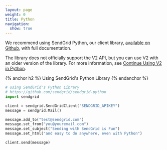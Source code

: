 ```yaml
---
layout: page
weight: 0
title: Python
navigation:
  show: true
---
```


<call-out>

We recommend using SendGrid Python, our client library, <a href="https://github.com/sendgrid/sendgrid-python">available on Github</a>, with full documentation.

</call-out>

<call-out>

The library does not officially support the V2 API, but you can use V2 with an older version of the library. For more information, see [Continue Using V2 in Python](https://github.com/sendgrid/sendgrid-python/blob/master/TROUBLESHOOTING.md#v2).

</call-out>

{% anchor h2 %} Using SendGrid's Python Library {% endanchor %}
```python
# using SendGrid's Python Library
# https://github.com/sendgrid/sendgrid-python
import sendgrid

client = sendgrid.SendGridClient("SENDGRID_APIKEY")
message = sendgrid.Mail()

message.add_to("test@sendgrid.com")
message.set_from("you@youremail.com")
message.set_subject("Sending with SendGrid is Fun")
message.set_html("and easy to do anywhere, even with Python")

client.send(message)
```
